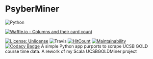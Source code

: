 PsyberMiner
===
![Python](https://i.imgur.com/60TE31V.png)

[![Waffle.io - Columns and their card count](https://badge.waffle.io/sguzman/Psyber.svg?columns=all)](https://waffle.io/sguzman/Psyber)

[![License: Unlicense](https://img.shields.io/badge/license-Unlicense-blue.svg)](http://unlicense.org/)
![Travis](https://travis-ci.org/sguzman/PsyberMiner.svg?branch=master)
[![HitCount](http://hits.dwyl.io/sguzman/psyberminer.svg)](http://hits.dwyl.io/sguzman/psyberminer)
[![Maintainability](https://api.codeclimate.com/v1/badges/fb50a2d426521a752623/maintainability)](https://codeclimate.com/github/sguzman/PsyberMiner/maintainability)
[![Codacy Badge](https://api.codacy.com/project/badge/Grade/ac423bca254142599ee9e98e332ac5b5)](https://www.codacy.com/app/guzmansalv/PsyberMiner?utm_source=github.com&amp;utm_medium=referral&amp;utm_content=sguzman/PsyberMiner&amp;utm_campaign=Badge_Grade)
A simple Python app purports to scrape UCSB GOLD course time data. A rework of my Scala UCSBGOLDMiner project
